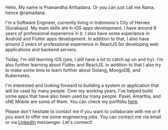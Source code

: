 Hello, My name is Pramandha Arthadana. 
Or you can just call me Rama, hence @ramadana.

I'm a Software Engineer, currently living in Indonesia's City of Heroes (Surabaya). My main skills are in iOS apps development. I have around 9 years of professional experience in it. I also have some experience in Android and Flutter apps development. In addition to that, I also have around 2 years of professional experience in ReactJS for developing web applications and backend servers.

Today, I'm still learning iOS (yes, I still have a lot to catch up on and try). I'm also further learning about Flutter and ReactJS. In addition to that I also try to make some time to learn further about Golang, MongoDB, and Kubernetes.

I'm interested and looking forward to building a system or application that will be used by many people. Over my working years, I've helped build some apps that have also been used by many people. Paxel, Amartha, and oNE Mobile are some of them. You can check my portfolio [here](https://www.dropbox.com/s/1tkimsqv30blf85/Resume%20-%20Pramandha%20Arthadana.pdf?dl=0).

Please don't hesitate to contact me if you want to collaborate with me or if you want to offer me some engineering jobs. You can contact me via email or via [LinkedIn](https://www.linkedin.com/in/rmdn/) messenger. Let's connect!

<!---
ramadana/ramadana is a ✨ special ✨ repository because its `README.md` (this file) appears on your GitHub profile.
You can click the Preview link to take a look at your changes.
--->
